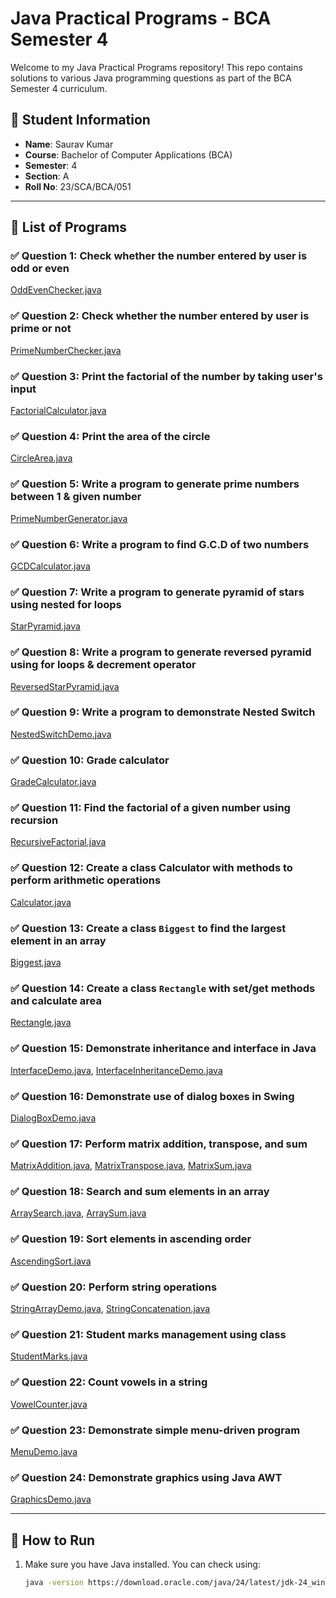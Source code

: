 # Java Practical Programs - BCA Semester 4

Welcome to my Java Practical Programs repository! This repo contains solutions to various Java programming questions as part of the BCA Semester 4 curriculum.

## 👤 Student Information
- **Name**: Saurav Kumar  
- **Course**: Bachelor of Computer Applications (BCA)  
- **Semester**: 4  
- **Section**: A  
- **Roll No**: 23/SCA/BCA/051

---

## 📌 List of Programs

### ✅ Question 1: Check whether the number entered by user is odd or even  
[OddEvenChecker.java](./OddEvenChecker.java)

### ✅ Question 2: Check whether the number entered by user is prime or not  
[PrimeNumberChecker.java](./PrimeNumberChecker.java)

### ✅ Question 3: Print the factorial of the number by taking user's input  
[FactorialCalculator.java](./FactorialCalculator.java)

### ✅ Question 4: Print the area of the circle  
[CircleArea.java](./CircleArea.java)

### ✅ Question 5: Write a program to generate prime numbers between 1 & given number  
[PrimeNumberGenerator.java](./PrimeNumberGenerator.java)

### ✅ Question 6: Write a program to find G.C.D of two numbers  
[GCDCalculator.java](./GCDCalculator.java)

### ✅ Question 7: Write a program to generate pyramid of stars using nested for loops  
[StarPyramid.java](./StarPyramid.java)

### ✅ Question 8: Write a program to generate reversed pyramid using for loops & decrement operator  
[ReversedStarPyramid.java](./ReversedStarPyramid.java)

### ✅ Question 9: Write a program to demonstrate Nested Switch  
[NestedSwitchDemo.java](./NestedSwitchDemo.java)

### ✅ Question 10: Grade calculator  
[GradeCalculator.java](./GradeCalculator.java)

### ✅ Question 11: Find the factorial of a given number using recursion  
[RecursiveFactorial.java](./RecursiveFactorial.java)

### ✅ Question 12: Create a class Calculator with methods to perform arithmetic operations  
[Calculator.java](./Calculator.java)

### ✅ Question 13: Create a class `Biggest` to find the largest element in an array  
[Biggest.java](./Biggest.java)

### ✅ Question 14: Create a class `Rectangle` with set/get methods and calculate area  
[Rectangle.java](./Rectangle.java)

### ✅ Question 15: Demonstrate inheritance and interface in Java  
[InterfaceDemo.java](./InterfaceDemo.java), [InterfaceInheritanceDemo.java](./InterfaceInheritanceDemo.java)

### ✅ Question 16: Demonstrate use of dialog boxes in Swing  
[DialogBoxDemo.java](./DialogBoxDemo.java)

### ✅ Question 17: Perform matrix addition, transpose, and sum  
[MatrixAddition.java](./MatrixAddition.java), [MatrixTranspose.java](./MatrixTranspose.java), [MatrixSum.java](./MatrixSum.java)

### ✅ Question 18: Search and sum elements in an array  
[ArraySearch.java](./ArraySearch.java), [ArraySum.java](./ArraySum.java)

### ✅ Question 19: Sort elements in ascending order  
[AscendingSort.java](./AscendingSort.java)

### ✅ Question 20: Perform string operations  
[StringArrayDemo.java](./StringArrayDemo.java), [StringConcatenation.java](./StringConcatenation.java)

### ✅ Question 21: Student marks management using class  
[StudentMarks.java](./StudentMarks.java)

### ✅ Question 22: Count vowels in a string  
[VowelCounter.java](./VowelCounter.java)

### ✅ Question 23: Demonstrate simple menu-driven program  
[MenuDemo.java](./MenuDemo.java)

### ✅ Question 24: Demonstrate graphics using Java AWT  
[GraphicsDemo.java](./GraphicsDemo.java)

---

## 📁 How to Run

1. Make sure you have Java installed. You can check using:
   ```bash
   java -version https://download.oracle.com/java/24/latest/jdk-24_windows-x64_bin.msi (sha256)
